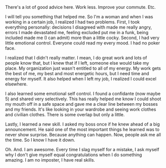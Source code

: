  There's a lot of good advice here. Work less. Improve your commute. Etc. 


I will tell you something that helped me. So I'm a woman and when I was working in a certain job, I realized I had two problems. First, I took everything personally: decisions I disagreed with made me really angry, errors I made devastated me, feeling excluded put me in a funk, being included made me (I can admit) more than a little cocky. Second, I had very little emotional control. Everyone could read my every mood. I had no poker face. 


I realized that I didn't really matter. I mean, I do great work and lots of people know that, but I knew that if I left, someone else would take my place. My organization just wasn't entitled to all of my energy. My work gets the best of me, my best and most energetic hours, but I need time and energy for myself. It also helped when I left my job, I realized I could excel elsewhere. 


I also learned some emotional self control. I found a confidante (now maybe 5) and shared very selectively. This has really helped me know I could shoot my mouth off in a safe space and gave me a clear line between my bosses and my friends. It's like looking in your wardrobe and seeing work clothes and civilian clothes. There is some overlap but only a little. 


Lastly, I learned a new skill. I asked my boss once if he knew ahead of a big announcement. He said one of the most important things he learned was to never show surprise. Because anything can happen. Now, people ask me all the time. So I know I have it down. 


Oh. And. I am awesome. Every time I slag myself for a mistake, I ask myself why I don't give myself equal congratulations when I do something amazing. I am no imposter, I have real skills.  